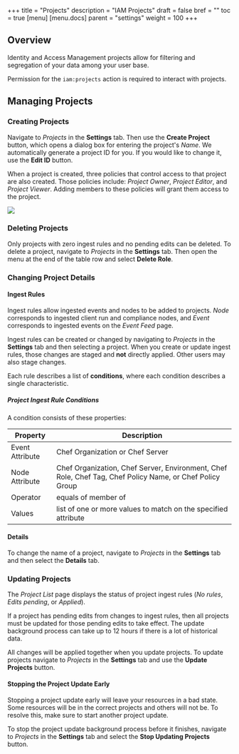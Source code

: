 +++
title = "Projects"
description = "IAM Projects"
draft = false
bref = ""
toc = true
[menu]
  [menu.docs]
    parent = "settings"
    weight = 100
+++

## Overview

Identity and Access Management projects allow for filtering and segregation of your data among your user base.

Permission for the `iam:projects` action is required to interact with projects.

## Managing Projects

### Creating Projects

Navigate to _Projects_ in the **Settings** tab. Then use the **Create Project** button, which opens a dialog box for entering the project's _Name_. We automatically generate a project ID for you. If you would like to change it, use the **Edit ID** button.

When a project is created, three policies that control access to that project are also created. Those policies include: _Project Owner_, _Project Editor_, and _Project Viewer_. Adding members to these policies will grant them access to the project.

![](/images/docs/settings-projects.png)

### Deleting Projects

Only projects with zero ingest rules and no pending edits can be deleted. To delete a project, navigate to _Projects_ in the **Settings** tab. Then open the menu at the end of the table row and select **Delete Role**.

### Changing Project Details

#### Ingest Rules

Ingest rules allow ingested events and nodes to be added to projects. *Node* corresponds to ingested client run and compliance nodes, and *Event* corresponds to ingested events on the _Event Feed_ page. 

Ingest rules can be created or changed by navigating to _Projects_ in the **Settings** tab and then selecting a project. 
When you create or update ingest rules, those changes are staged and **not** directly applied.
Other users may also stage changes.

Each rule describes a list of **conditions**, where each condition describes a single characteristic.

##### Project Ingest Rule Conditions

A condition consists of these properties:

Property               | Description
-----------------------|------------
Event Attribute        | Chef Organization or Chef Server
Node Attribute         | Chef Organization, Chef Server, Environment, Chef Role, Chef Tag, Chef Policy Name, or Chef Policy Group
Operator               | equals of member of
Values                 | list of one or more values to match on the specified attribute

#### Details

To change the name of a project, navigate to _Projects_ in the **Settings** tab and then select the **Details** tab.

### Updating Projects

The _Project List_ page displays the status of project ingest rules (*No rules*, *Edits pending*, or *Applied*).

If a project has pending edits from changes to ingest rules, then all projects must be updated for those pending edits to take effect. The update background process can take up to 12 hours if there is a lot of historical data. 

All changes will be applied together when you update projects. To update projects navigate to _Projects_ in the **Settings** tab and use the **Update Projects** button.

#### Stopping the Project Update Early

Stopping a project update early will leave your resources in a bad state. Some resources will be in the correct projects and others will not be. To resolve this, make sure to start another project update.

To stop the project update background process before it finishes, navigate to _Projects_ in the **Settings** tab and select the **Stop Updating Projects** button.
